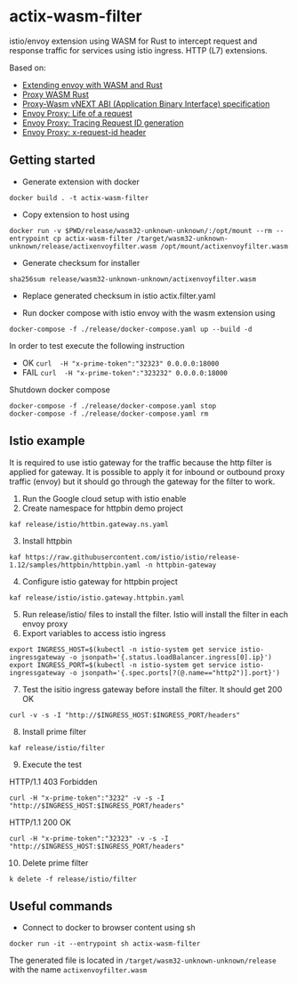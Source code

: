 # actix-wasm-filter

istio/envoy extension using WASM for Rust to intercept request and response traffic for
services using istio ingress. HTTP (L7) extensions.

Based on:

- [Extending envoy with WASM and Rust](https://antweiss.com/blog/extending-envoy-with-wasm-and-rust/)
- [Proxy WASM Rust](https://github.com/otomato-gh/proxy-wasm-rust)
- [Proxy-Wasm vNEXT ABI (Application Binary Interface) specification](https://github.com/proxy-wasm/spec/tree/master/abi-versions/vNEXT)
- [Envoy Proxy: Life of a request](https://www.envoyproxy.io/docs/envoy/latest/intro/life_of_a_request#request-flow)
- [Envoy Proxy: Tracing Request ID generation](https://www.envoyproxy.io/docs/envoy/latest/intro/arch_overview/observability/tracing#arch-overview-tracing)
- [Envoy Proxy: x-request-id header](https://www.envoyproxy.io/docs/envoy/latest/configuration/http/http_conn_man/headers#config-http-conn-man-headers-x-request-id)

## Getting started

- Generate extension with docker

```shell
docker build . -t actix-wasm-filter
```

- Copy extension to host using

```shell
docker run -v $PWD/release/wasm32-unknown-unknown/:/opt/mount --rm --entrypoint cp actix-wasm-filter /target/wasm32-unknown-unknown/release/actixenvoyfilter.wasm /opt/mount/actixenvoyfilter.wasm 
```

- Generate checksum for installer

```shell
sha256sum release/wasm32-unknown-unknown/actixenvoyfilter.wasm
```

- Replace generated checksum in istio actix.filter.yaml

- Run docker compose with istio envoy with the wasm extension using

```shell
docker-compose -f ./release/docker-compose.yaml up --build -d
```

In order to test execute the following instruction

- OK `curl  -H "x-prime-token":"32323" 0.0.0.0:18000`
- FAIL `curl  -H "x-prime-token":"323232" 0.0.0.0:18000`

Shutdown docker compose

```shell
docker-compose -f ./release/docker-compose.yaml stop
docker-compose -f ./release/docker-compose.yaml rm
```

## Istio example

It is required to use istio gateway for the traffic because the http filter is applied for
gateway. It is possible to apply it for inbound or outbound proxy traffic (envoy) but it should go
through the gateway for the filter to work.

1. Run the Google cloud setup with istio enable
2. Create namespace for httpbin demo project

```shell
kaf release/istio/httbin.gateway.ns.yaml
```

3. Install httpbin

```shell
kaf https://raw.githubusercontent.com/istio/istio/release-1.12/samples/httpbin/httpbin.yaml -n httpbin-gateway
```

4. Configure istio gateway for httpbin project

```shell
kaf release/istio/istio.gateway.httpbin.yaml
```

5. Run release/istio/ files to install the filter. Istio will install the filter in each envoy proxy
6. Export variables to access istio ingress

```shell
export INGRESS_HOST=$(kubectl -n istio-system get service istio-ingressgateway -o jsonpath='{.status.loadBalancer.ingress[0].ip}')
export INGRESS_PORT=$(kubectl -n istio-system get service istio-ingressgateway -o jsonpath='{.spec.ports[?(@.name=="http2")].port}')
```

7. Test the isitio ingress gateway before install the filter. It should get 200 OK

```shell
curl -v -s -I "http://$INGRESS_HOST:$INGRESS_PORT/headers"
```

8. Install prime filter

```shell
kaf release/istio/filter
```

9. Execute the test

HTTP/1.1 403 Forbidden
```shell
curl -H "x-prime-token":"3232" -v -s -I "http://$INGRESS_HOST:$INGRESS_PORT/headers"
```

HTTP/1.1 200 OK
```shell
curl -H "x-prime-token":"32323" -v -s -I "http://$INGRESS_HOST:$INGRESS_PORT/headers"
```

10. Delete prime filter

```shell
k delete -f release/istio/filter
```

## Useful commands

- Connect to docker to browser content using sh
```shell
docker run -it --entrypoint sh actix-wasm-filter
```

The generated file is located in `/target/wasm32-unknown-unknown/release` with the name `actixenvoyfilter.wasm`